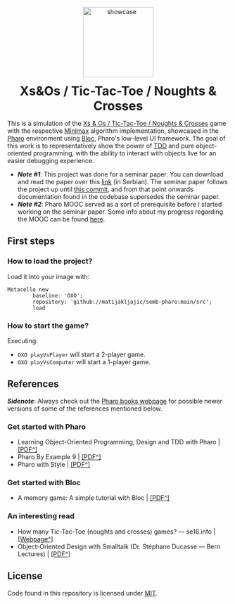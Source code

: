 <p align="center">
  <img style="width: 160px;" src="https://raw.githubusercontent.com/matijakljajic/semb-pharo/main/res/showcase.gif" alt="showcase">
  <h1 align="center" style="margin: 0 auto 0 auto;">Xs&Os / Tic-Tac-Toe / Noughts & Crosses</h1>
</p>

This is a simulation of the [Xs & Os / Tic-Tac-Toe / Noughts & Crosses](https://en.wikipedia.org/wiki/Tic-tac-toe) game with the respective [Minimax](https://en.wikipedia.org/wiki/Minimax) algorithm implementation, showcased in the [Pharo](https://pharo.org/) environment using [Bloc](https://github.com/pharo-graphics/Bloc), Pharo's low-level UI framework. The goal of this work is to representatively show the power of [TDD](https://en.wikipedia.org/wiki/Test-driven_development) and pure object-oriented programming, with the ability to interact with objects live for an easier debugging experience.

- ___Note #1___: This project was done for a seminar paper. You can download and read the paper over this [link](https://github.com/matijakljajic/semb-pharo/blob/main/res/Implementacija%20igre%20sa%20nultom%20sumom%20i%20minimaks%20algoritma%20u%20Pharo%20okru%C5%BEenju.pdf) (in Serbian). The seminar paper follows the project up until [this commit](https://github.com/matijakljajic/semb-pharo/tree/3a94edbb4724f3358b6d70b33b6acdf38db40970), and from that point onwards documentation found in the codebase supersedes the seminar paper.
- ___Note #2___: Pharo MOOC served as a sort of prerequisite before I started working on the seminar paper. Some info about my progress regarding the MOOC can be found [here](https://github.com/matijakljajic/semb-pharo/tree/extra).

## First steps

### How to load the project?

Load it into your image with:
```Smalltalk
Metacello new
        baseline: 'OXO';
        repository: 'github://matijakljajic/semb-pharo:main/src';
        load
```

### How to start the game?

Executing: 
- `OXO playVsPlayer` will start a 2-player game.
- `OXO playVsComputer` will start a 1-player game.

## References

___Sidenote___: Always check out the [Pharo books webpage](https://books.pharo.org/) for possible newer versions of some of the references mentioned below.

### Get started with Pharo

- Learning Object-Oriented Programming, Design and TDD with Pharo | [[PDF^]](https://files.pharo.org/books-pdfs/learning-oop/2018-04-01-LearningOOP.pdf)
- Pharo By Example 9 | [[PDF^]](https://books.pharo.org/pharo-by-example9/pdf/2022-03-26-index.pdf)
- Pharo with Style | [[PDF^]](https://books.pharo.org/booklet-WithStyle/pdf/WithStyle.pdf)

### Get started with Bloc

- A memory game: A simple tutorial with Bloc | [[PDF^]](https://books.pharo.org/booklet-ASimpleMemoryGameInBloc/2024-06-05-ASimpleBlocTutorial.pdf)

### An interesting read

- How many Tic-Tac-Toe (noughts and crosses) games? — se16.info | [[Webpage^]](http://www.se16.info/hgb/tictactoe.htm)
- Object-Oriented Design with Smalltalk (Dr. Stéphane Ducasse — Bern Lectures) | [[PDF^]](https://scg.unibe.ch/archive/lectures/DucasseLectures/Duca00y1SmalltalkLectures.pdf)

## License

Code found in this repository is licensed under [MIT](https://raw.githubusercontent.com/matijakljajic/semb-pharo/main/LICENSE).

